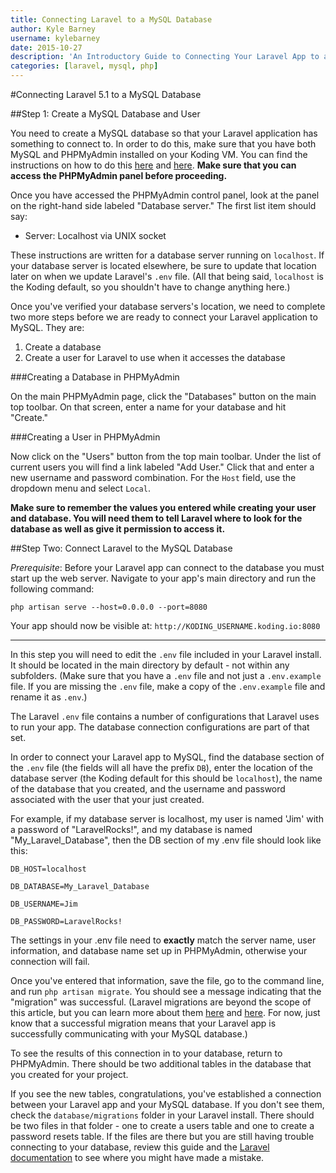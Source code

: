 ```yaml
---
title: Connecting Laravel to a MySQL Database
author: Kyle Barney
username: kylebarney
date: 2015-10-27
description: 'An Introductory Guide to Connecting Your Laravel App to a MySQL database on the Koding platform.'
categories: [laravel, mysql, php]
---
```


#Connecting Laravel 5.1 to a MySQL Database

##Step 1: Create a MySQL Database and User

You need to create a MySQL database so that your Laravel application has something to connect to. In order to do this, make sure that you have both MySQL and PHPMyAdmin installed on your Koding VM. You can find the instructions on how to do this [here](http://learn.koding.com/guides/installing-mysql/) and [here](http://learn.koding.com/guides/install-phpmyadmin/). **Make sure that you can access the PHPMyAdmin panel before proceeding.**

Once you have accessed the PHPMyAdmin control panel, look at the panel on the right-hand side labeled "Database server." The first list item should say: 
- Server: Localhost via UNIX socket

These instructions are written for a database server running on `localhost`. If your database server is located elsewhere, be sure to update that location later on when we update Laravel's `.env` file. (All that being said, `localhost` is the Koding default, so you shouldn't have to change anything here.)

Once you've verified your database servers's location, we need to complete two more steps before we are ready to connect your Laravel application to MySQL. They are:
1. Create a database
2. Create a user for Laravel to use when it accesses the database
  
###Creating a Database in PHPMyAdmin

On the main PHPMyAdmin page, click the "Databases" button on the main top toolbar. On that screen, enter a name for your database and hit "Create."

###Creating a User in PHPMyAdmin

Now click on the "Users" button from the top main toolbar. Under the list of current users you will find a link labeled "Add User." Click that and enter a new username and password combination. For the `Host` field, use the dropdown menu and select `Local`.

**Make sure to remember the values you entered while creating your user and database. You will need them to tell Laravel where to look for the database as well as give it permission to access it.**

##Step Two: Connect Laravel to the MySQL Database

*Prerequisite*: Before your Laravel app can connect to the database you must start up the web server. Navigate to your app's main directory and run the following command:

`php artisan serve --host=0.0.0.0 --port=8080`

Your app should now be visible at: `http://KODING_USERNAME.koding.io:8080`

---

In this step you will need to edit the `.env` file included in your Laravel install. It should be located in the main directory by default - not within any subfolders. (Make sure that you have a `.env` file and not just a `.env.example` file. If you are missing the `.env` file, make a copy of the `.env.example` file and rename it as `.env`.)

The Laravel `.env` file contains a number of configurations that Laravel uses to run your app. The database connection configurations are part of that set.

In order to connect your Laravel app to MySQL, find the database section of the `.env` file (the fields will all have the prefix `DB`), enter the location of the database server (the Koding default for this should be `localhost`), the name of the database that you created, and the username and password associated with the user that your just created.
  
For example, if my database server is localhost, my user is named 'Jim' with a password of "LaravelRocks!", and my database is named "My_Laravel_Database", then the DB section of my .env file should look like this:

```
DB_HOST=localhost

DB_DATABASE=My_Laravel_Database

DB_USERNAME=Jim

DB_PASSWORD=LaravelRocks!
```
  
The settings in your .env file need to **exactly** match the server name, user information, and database name set up in PHPMyAdmin, otherwise your connection will fail.

Once you've entered that information, save the file, go to the command line, and  run `php artisan migrate`. You should see a message indicating that the "migration" was successful. (Laravel migrations are beyond the scope of this article, but you can learn more about them [here](http://laravel.com/docs/5.1/migrations) and [here](https://laracasts.com/series/laravel-5-fundamentals/episodes/7). For now, just know that a successful migration means that your Laravel app is successfully communicating with your MySQL database.)

To see the results of this connection in to your database, return to PHPMyAdmin. There should be two additional tables in the database that you created for your project.

If you see the new tables, congratulations, you've established a connection between your Laravel app and your MySQL database. If you don't see them, check the `database/migrations` folder in your Laravel install. There should be two files in that folder - one to create a users table and one to create a password resets table. If the files are there but you are still having trouble connecting to your database, review this guide and the [Laravel documentation](http://laravel.com/docs/5.1) to see where you might have made a mistake.
